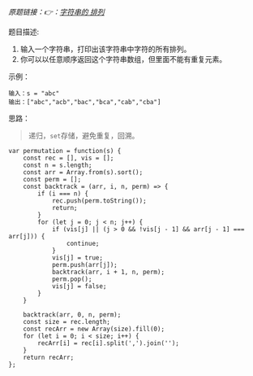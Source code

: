 *原题链接：👉：[字符串的 排列](https://leetcode-cn.com/problems/zi-fu-chuan-de-pai-lie-lcof/)*

题目描述:

1. 输入一个字符串，打印出该字符串中字符的所有排列。
2. 你可以以任意顺序返回这个字符串数组，但里面不能有重复元素。

示例：

```
输入：s = "abc"
输出：["abc","acb","bac","bca","cab","cba"]
```

思路：

> 递归，`set`存储，避免重复，回溯。
```
var permutation = function(s) {
    const rec = [], vis = [];
    const n = s.length;
    const arr = Array.from(s).sort();
    const perm = [];
    const backtrack = (arr, i, n, perm) => {
        if (i === n) {
            rec.push(perm.toString());
            return;
        }
        for (let j = 0; j < n; j++) {
            if (vis[j] || (j > 0 && !vis[j - 1] && arr[j - 1] === arr[j])) {
                continue;
            }
            vis[j] = true;
            perm.push(arr[j]);
            backtrack(arr, i + 1, n, perm);
            perm.pop();
            vis[j] = false;
        }
    }

    backtrack(arr, 0, n, perm);
    const size = rec.length;
    const recArr = new Array(size).fill(0);
    for (let i = 0; i < size; i++) {
        recArr[i] = rec[i].split(',').join('');
    }
    return recArr;
};

```